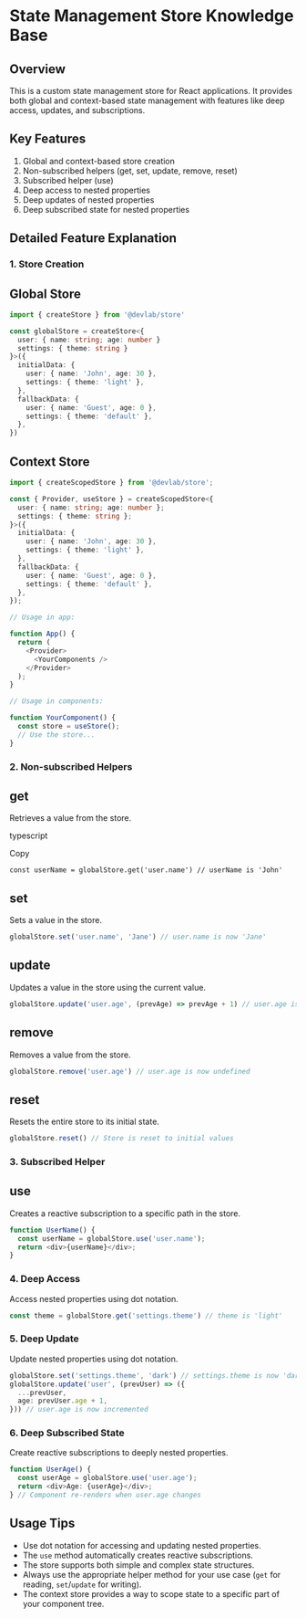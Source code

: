 # State Management Store Knowledge Base

## Overview

This is a custom state management store for React applications. It provides both global and context-based state management with features like deep access, updates, and subscriptions.

## Key Features

1.  Global and context-based store creation
2.  Non-subscribed helpers (get, set, update, remove, reset)
3.  Subscribed helper (use)
4.  Deep access to nested properties
5.  Deep updates of nested properties
6.  Deep subscribed state for nested properties

## Detailed Feature Explanation

### 1. Store Creation

## Global Store

```typescript
import { createStore } from '@devlab/store'

const globalStore = createStore<{
  user: { name: string; age: number }
  settings: { theme: string }
}>({
  initialData: {
    user: { name: 'John', age: 30 },
    settings: { theme: 'light' },
  },
  fallbackData: {
    user: { name: 'Guest', age: 0 },
    settings: { theme: 'default' },
  },
})
```

## Context Store

```typescript
import { createScopedStore } from '@devlab/store';

const { Provider, useStore } = createScopedStore<{
  user: { name: string; age: number };
  settings: { theme: string };
}>({
  initialData: {
    user: { name: 'John', age: 30 },
    settings: { theme: 'light' },
  },
  fallbackData: {
    user: { name: 'Guest', age: 0 },
    settings: { theme: 'default' },
  },
});

// Usage in app:

function App() {
  return (
    <Provider>
      <YourComponents />
    </Provider>
  );
}

// Usage in components:

function YourComponent() {
  const store = useStore();
  // Use the store...
}
```

### 2. Non-subscribed Helpers

## get

Retrieves a value from the store.

typescript

Copy

`const userName = globalStore.get('user.name') // userName is 'John'`

## set

Sets a value in the store.

```typescript
globalStore.set('user.name', 'Jane') // user.name is now 'Jane'
```

## update

Updates a value in the store using the current value.

```typescript
globalStore.update('user.age', (prevAge) => prevAge + 1) // user.age is now 31
```

## remove

Removes a value from the store.

```typescript
globalStore.remove('user.age') // user.age is now undefined
```

## reset

Resets the entire store to its initial state.

```typescript
globalStore.reset() // Store is reset to initial values
```

### 3. Subscribed Helper

## use

Creates a reactive subscription to a specific path in the store.

```typescript
function UserName() {
  const userName = globalStore.use('user.name');
  return <div>{userName}</div>;
}
```

### 4. Deep Access

Access nested properties using dot notation.

```typescript
const theme = globalStore.get('settings.theme') // theme is 'light'
```

### 5. Deep Update

Update nested properties using dot notation.

```typescript
globalStore.set('settings.theme', 'dark') // settings.theme is now 'dark'
globalStore.update('user', (prevUser) => ({
  ...prevUser,
  age: prevUser.age + 1,
})) // user.age is now incremented
```

### 6. Deep Subscribed State

Create reactive subscriptions to deeply nested properties.

```typescript
function UserAge() {
  const userAge = globalStore.use('user.age');
  return <div>Age: {userAge}</div>;
} // Component re-renders when user.age changes
```

## Usage Tips

- Use dot notation for accessing and updating nested properties.
- The `use` method automatically creates reactive subscriptions.
- The store supports both simple and complex state structures.
- Always use the appropriate helper method for your use case (`get` for reading, `set`/`update` for writing).
- The context store provides a way to scope state to a specific part of your component tree.
